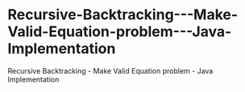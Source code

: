# Recursive-Backtracking---Make-Valid-Equation-problem---Java-Implementation
Recursive Backtracking - Make Valid Equation problem - Java Implementation
